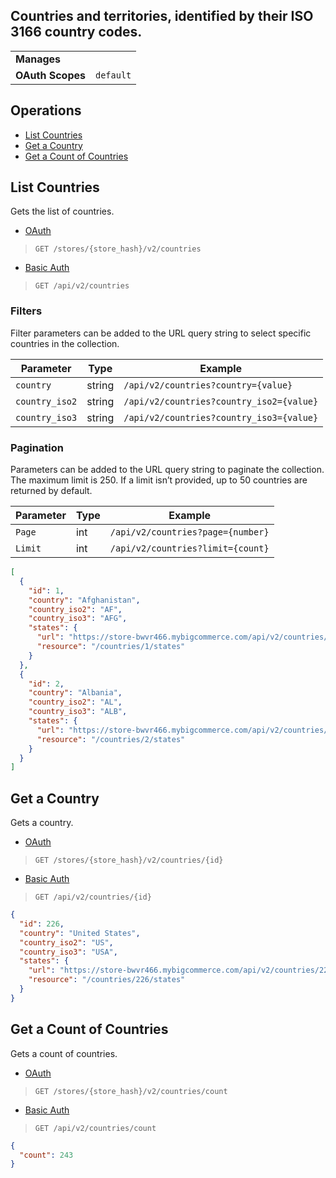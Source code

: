 ## Countries and territories, identified by their ISO 3166 country codes.

|||
|---|---|
| **Manages** |
| **OAuth Scopes** | `default`

## Operations

*   [List Countries](#list-countries)
*   [Get a Country](#get-a-country)
*   [Get a Count of Countries](#get-a-count-of-countries)

## List Countries

Gets the list of countries.

*   [OAuth](#list-countries-oauth)
>`GET /stores/{store_hash}/v2/countries`
*   [Basic Auth](#list-countries-basic)
>`GET /api/v2/countries`

### Filters

Filter parameters can be added to the URL query string to select specific countries in the collection.

| Parameter | Type | Example |
| --- | --- | --- |
| `country` | string | `/api/v2/countries?country={value}` |
| `country_iso2` | string | `/api/v2/countries?country_iso2={value}` |
| `country_iso3` | string | `/api/v2/countries?country_iso3={value}` |

### Pagination

Parameters can be added to the URL query string to paginate the collection. The maximum limit is 250. If a limit isn’t provided, up to 50 countries are returned by default.

| Parameter | Type | Example |
| --- | --- | --- |
| `Page` | int | `/api/v2/countries?page={number}` |
| `Limit` | int | `/api/v2/countries?limit={count}` |

```json
[
  {
    "id": 1,
    "country": "Afghanistan",
    "country_iso2": "AF",
    "country_iso3": "AFG",
    "states": {
      "url": "https://store-bwvr466.mybigcommerce.com/api/v2/countries/1/states.json",
      "resource": "/countries/1/states"
    }
  },
  {
    "id": 2,
    "country": "Albania",
    "country_iso2": "AL",
    "country_iso3": "ALB",
    "states": {
      "url": "https://store-bwvr466.mybigcommerce.com/api/v2/countries/2/states.json",
      "resource": "/countries/2/states"
    }
  }
]
```

## Get a Country

Gets a country.

*   [OAuth](#get-a-country-oauth)
>`GET /stores/{store_hash}/v2/countries/{id}`
*   [Basic Auth](#get-a-country-basic)
>`GET /api/v2/countries/{id}`

```json
{
  "id": 226,
  "country": "United States",
  "country_iso2": "US",
  "country_iso3": "USA",
  "states": {
    "url": "https://store-bwvr466.mybigcommerce.com/api/v2/countries/226/states.json",
    "resource": "/countries/226/states"
  }
}
```
## Get a Count of Countries

Gets a count of countries.

*   [OAuth](#get-a-count-of-countries-oauth)
>`GET /stores/{store_hash}/v2/countries/count`
*   [Basic Auth](#get-a-count-of-countries-basic)
>`GET /api/v2/countries/count`

```json
{
  "count": 243
}
```
